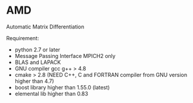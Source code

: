 AMD
===
Automatic Matrix Differentiation

Requirement:
- python 2.7 or later
- Message Passing Interface  MPICH2 only
- BLAS and LAPACK
- GNU compiler gcc g++ > 4.8
- cmake > 2.8 (NEED C++, C and FORTRAN compiler from GNU version higher 
  than 4.7)
- boost library higher than 1.55.0 (latest)
- elemental lib higher than 0.83



